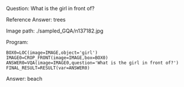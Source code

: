 Question: What is the girl in front of?

Reference Answer: trees

Image path: ./sampled_GQA/n137182.jpg

Program:

```
BOX0=LOC(image=IMAGE,object='girl')
IMAGE0=CROP_FRONT(image=IMAGE,box=BOX0)
ANSWER0=VQA(image=IMAGE0,question='What is the girl in front of?')
FINAL_RESULT=RESULT(var=ANSWER0)
```
Answer: beach

